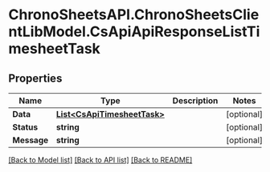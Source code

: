 # ChronoSheetsAPI.ChronoSheetsClientLibModel.CsApiApiResponseListTimesheetTask
## Properties

Name | Type | Description | Notes
------------ | ------------- | ------------- | -------------
**Data** | [**List&lt;CsApiTimesheetTask&gt;**](CsApiTimesheetTask.md) |  | [optional] 
**Status** | **string** |  | [optional] 
**Message** | **string** |  | [optional] 

[[Back to Model list]](../README.md#documentation-for-models) [[Back to API list]](../README.md#documentation-for-api-endpoints) [[Back to README]](../README.md)

